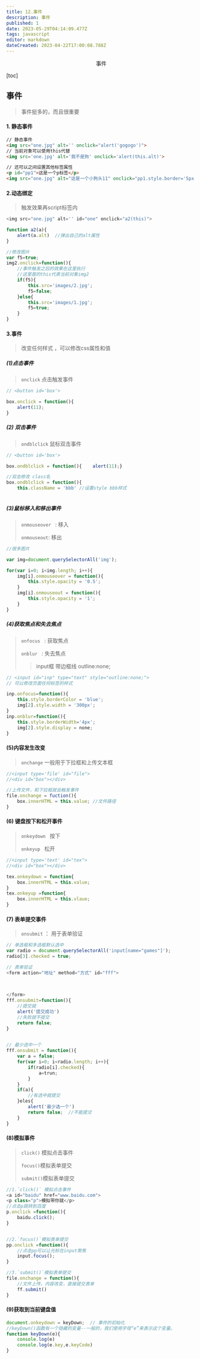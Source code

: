 ```yaml
---
title: 12.事件
description: 事件
published: 1
date: 2023-05-29T04:14:09.477Z
tags: javascript
editor: markdown
dateCreated: 2023-04-22T17:00:08.788Z
---
```


<center>事件</center>

[toc]

## 事件

> 事件挺多的，而且很重要



#### 1. 静态事件

```html
// 静态事件
<img src="one.jpg" alt='' onclick="alert('gogogo')">
// 当前对象可以使用this代替
<img src='one.jpg' alt='我不是狗' onclick='alert(this.alt)'>

// 还可以之间设置其他标签属性
<p id="pp1">这是一个p标签</p>
<img src="one.jpg" alt="这是一个小狗头11" onclick="pp1.style.border='5px solid red';" />
```



#### 2.动态绑定

> 触发效果再script标签内

```js
<img src="one.jpg" alt='' id="one" onclick="a2(this)">

function a2(a){
    alert(a.alt)  //弹出自己的alt属性
}

//修改图片
var f5=true;
img2.onclick=function(){
    //事件触发之后的效果在这里执行
    //这里面的this代表当前对象img2
    if(f5){
        this.src='images/2.jpg';
        f5=false;
    }else{
        this.src='images/1.jpg';
        f5=true;
    }
}
```



#### 3.事件

> 改变任何样式 ，可以修改css属性和值

##### (1)点击事件 

>  `onclick`    点击触发事件 

```js
// <button id='box'>

box.onclick = function(){
    alert(11);
}
```



##### (2) 双击事件

> `ondblclick` 鼠标双击事件

```js
// <button id='box'>

box.ondblclick = function(){    alert(11);}

//双击修改 class名
box.ondblclick = function(){
    this.className = 'bbb' //设置style bbb样式
                                                                                                               
```



##### (3)鼠标移入和移出事件

> `onmouseover ` : 移入
>
> `onmouseout`:   移出

```js
//很多图片

var img=document.querySelectorAll('img');

for(var i=0; i<img.length; i++){
    img[i].onmouseover = function(){
        this.style.opacity = '0.5';
    }
    img[i].onmouseout = function(){
        this.style.opacity = '1';
    }
}
```



##### (4)获取焦点和失去焦点

>`onfocus ` : 获取焦点
>
>`onblur ` :   失去焦点
>
>> input框 带边框线    outline:none;

```js
// <input id="inp" type="text" style="outline:none;">
// 可以修改页面任何标签的样式

inp.onfocus=function(){
    this.style.borderColor = 'blue';
    img[2].style.width = '300px';
}
inp.onblur=function(){
    this.style.borderWidth='4px';
    img[2].style.display = none;
}
```



#### (5)内容发生改变

> `onchange`   一般用于下拉框和上传文本框

```js
//<input type='file' id="file">
//<div id="box"></div>

//上传文件，和下拉框就会触发事件
file.onchange = fuction(){
    box.innerHTML = this.value; //文件路径
}
```



#### (6) 键盘按下和松开事件

> `onkeydown ` 按下
>
> `onkeyup ` 松开

```js
//<input type='text' id="tex">
//<div id="box"></div>

tex.onkeydown = function{
    box.innerHTML = this.value;
}
tex.onkeyup =function{
    box.innerHTML = this.vlaue;
}
```



#### (7) 表单提交事件

> `onsubmit`  ： 用于表单验证

```js
// 单选框和多选框默认选中
var radio = document.querySelectorAll('input[name="games"]');
radio[3].checked = true;

// 表单验证
<form action="地址" method="方式" id="fff">

    
   
</form>
fff.onsubmit=function(){
	//提交就
	alert('提交成功')
	//失败就不提交
	return false;
}
 

// 最少选中一个
fff.onsubmit = function(){
	var a = false;
	for(var i=0; i<radio.length; i++){
        if(radio[i].checked){
            a=trun;
        }
    }
	if(a){
        //有选中就提交
    }eles{
        alert('最少选一个')
        return false;  //不能提交
    }
}
```



#### (8)模拟事件

> `click()` 模拟点击事件
>
> `focus()`模拟表单提交
>
> `submit()`模拟表单提交

```js
//1.`click()` 模拟点击事件
<a id="baidu" href="www.baidu.com">
<p class="p">模拟带你就</p>
//点击p跳转到百度
p.onclick =function(){
    baidu.click(); 
}


//2.`focus()`模拟表单提交
pp.onclick =function(){
    //点击pp可以让光标在input聚焦
    input.focus();
}

//3.`submit()`模拟表单提交
file.onchange = function(){
    //文件上传，内容改变，直接提交表单
    ff.submit()
}

```









 

#### (9)获取到当前键盘值

```js
document.onkeydown = keyDown;  // 事件的初始化
//keyDown()函数有一个隐藏的变量--一般的，我们使用字母“e”来表示这个变量。
function keyDown(e){
    console.log(e)
    console.log(e.key,e.keyCode)
}
```







